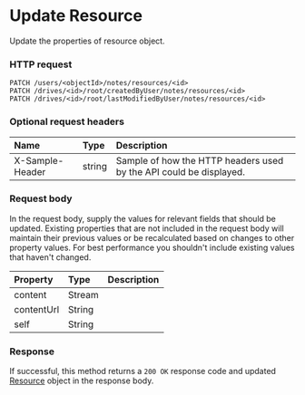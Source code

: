 # Update Resource

Update the properties of resource object.
### HTTP request
```http
PATCH /users/<objectId>/notes/resources/<id>
PATCH /drives/<id>/root/createdByUser/notes/resources/<id>
PATCH /drives/<id>/root/lastModifiedByUser/notes/resources/<id>
```
### Optional request headers
| Name       | Type | Description|
|:-----------|:------|:----------|
| X-Sample-Header  | string  | Sample of how the HTTP headers used by the API could be displayed.|

### Request body
In the request body, supply the values for relevant fields that should be updated. Existing properties that are not included in the request body will maintain their previous values or be recalculated based on changes to other property values. For best performance you shouldn't include existing values that haven't changed.

| Property	   | Type	|Description|
|:---------------|:--------|:----------|
|content|Stream||
|contentUrl|String||
|self|String||

### Response
If successful, this method returns a `200 OK` response code and updated [Resource](../resources/resource.md) object in the response body.
